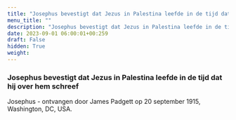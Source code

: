 ```yaml
---
title: "Josephus bevestigt dat Jezus in Palestina leefde in de tijd dat hij over hem schreef"
menu_title: ""
description: "Josephus bevestigt dat Jezus in Palestina leefde in de tijd dat hij over hem schreef"
date: 2023-09-01 06:00:01+00:259
draft: False
hidden: True
weight:
---
```

### Josephus bevestigt dat Jezus in Palestina leefde in de tijd dat hij over hem schreef

Josephus - ontvangen door James Padgett op 20 september 1915, Washington, DC, USA.
